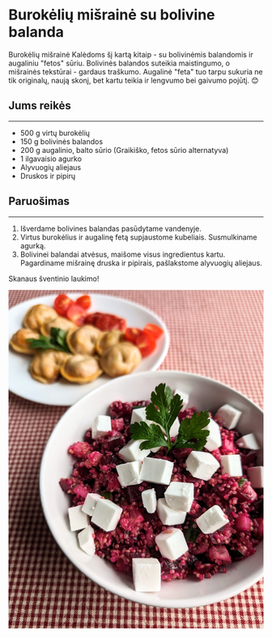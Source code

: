 # Burokėlių mišrainė su bolivine balanda

Burokėlių mišrainė Kalėdoms šį kartą kitaip - su bolivinėmis balandomis ir augaliniu "fetos" sūriu. Bolivinės balandos suteikia maistingumo, o mišrainės tekstūrai - gardaus traškumo. Augalinė "feta" tuo tarpu sukuria ne tik originalų, naują skonį, bet kartu teikia ir lengvumo bei gaivumo pojūtį. 😊

## Jums reikės
<hr/>

* 500 g virtų burokėlių
* 150 g bolivinės balandos
* 200 g augalinio, balto sūrio (Graikiško, fetos sūrio alternatyva)
* 1 ilgavaisio agurko
* Alyvuogių aliejaus
* Druskos ir pipirų

## Paruošimas
<hr/>

1. Išverdame bolivines balandas pasūdytame vandenyje. 
2. Virtus burokėlius ir augalinę fetą supjaustome kubeliais. Susmulkiname agurką.
3. Bolivinei balandai atvėsus, maišome visus ingredientus kartu. Pagardiname mišrainę druska ir pipirais, pašlakstome alyvuogių aliejaus.

Skanaus šventinio laukimo!

![name](../../pav/misraine.jpg)